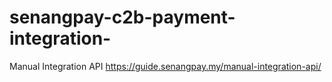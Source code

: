 # senangpay-c2b-payment-integration-
Manual Integration API 
https://guide.senangpay.my/manual-integration-api/

